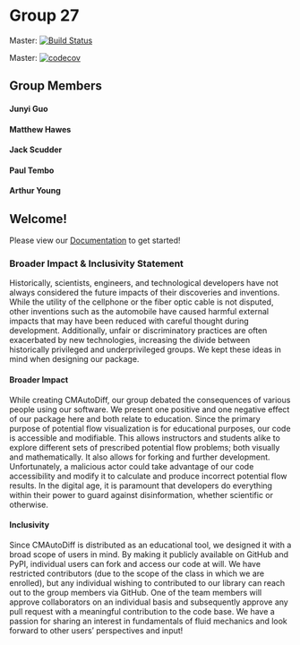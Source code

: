 # Group 27
Master: [![Build Status](https://travis-ci.com/Cache-Money404/cs107-FinalProject.svg?branch=master)](https://travis-ci.com/Cache-Money404/cs107-FinalProject)

Master: [![codecov](https://codecov.io/gh/Cache-Money404/cs107-FinalProject/branch/master/graph/badge.svg?token=LEN1NJTXJ6)](https://codecov.io/gh/Cache-Money404/cs107-FinalProject)

## Group Members
#### Junyi Guo
#### Matthew Hawes
#### Jack Scudder
#### Paul Tembo
#### Arthur Young

## Welcome!

Please view our [Documentation](https://github.com/Cache-Money404/cs107-FinalProject/tree/master/docs) to get started!


### Broader Impact & Inclusivity Statement

Historically, scientists, engineers, and technological developers have not always considered the future impacts of their discoveries and inventions.  While the utility of the cellphone or the fiber optic cable is not disputed, other inventions such as the automobile have caused harmful external impacts that may have been reduced with careful thought during development.  Additionally, unfair or discriminatory practices are often exacerbated by new technologies, increasing the divide between historically privileged and underprivileged groups.  We kept these ideas in mind when designing our package.

#### Broader Impact

While creating CMAutoDiff, our group debated the consequences of various people using our software.  We present one positive and one negative effect of our package here and both relate to education.  Since the primary purpose of potential flow visualization is for educational purposes, our code is accessible and modifiable.  This allows instructors and students alike to explore different sets of prescribed potential flow problems; both visually and mathematically.  It also allows for forking and further development.  Unfortunately, a malicious actor could take advantage of our code accessibility and modify it to calculate and produce incorrect potential flow results.  In the digital age, it is paramount that developers do everything within their power to guard against disinformation, whether scientific or otherwise.

#### Inclusivity

Since CMAutoDiff is distributed as an educational tool, we designed it with a broad scope of users in mind.  By making it publicly available on GitHub and PyPI, individual users can fork and access our code at will.  We have restricted contributors (due to the scope of the class in which we are enrolled), but any individual wishing to contributed to our library can reach out to the group members via GitHub.  One of the team members will approve collaborators on an individual basis and subsequently approve any pull request with a meaningful contribution to the code base. We have a passion for sharing an interest in fundamentals of fluid mechanics and look forward to other users’ perspectives and input!
